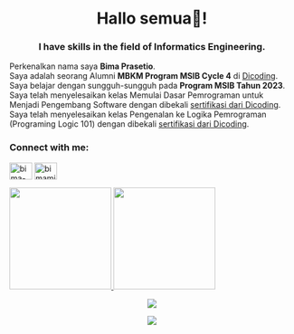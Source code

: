 <h1 align="center">Hallo semua👋!</h1>
<h3 align="center">I have skills in the field of Informatics Engineering.</h3>

Perkenalkan nama saya **Bima Prasetio**.  
Saya adalah seorang Alumni **MBKM Program MSIB Cycle 4** di [Dicoding](https://www.dicoding.com/).  
Saya belajar dengan sungguh-sungguh pada **Program MSIB Tahun 2023**.  
Saya telah menyelesaikan kelas Memulai Dasar Pemrograman untuk Menjadi Pengembang Software dengan dibekali [sertifikasi dari Dicoding](https://www.dicoding.com/certificates/MRZM4O590XYQ).  
Saya telah menyelesaikan kelas Pengenalan ke Logika Pemrograman (Programing Logic 101) dengan dibekali [sertifikasi dari Dicoding](https://www.dicoding.com/certificates/ERZR0NV72XYV).  

<h3 align="left">Connect with me:</h3>
<p align="left">
<a href="https://linkedin.com/in/bimamib16" target="blank"><img align="center" src="https://raw.githubusercontent.com/rahuldkjain/github-profile-readme-generator/master/src/images/icons/Social/linked-in-alt.svg" alt="bima-prasetio" height="30" width="40" /></a>
<a href="https://instagram.com/bimamib_16" target="blank"><img align="center" src="https://raw.githubusercontent.com/rahuldkjain/github-profile-readme-generator/master/src/images/icons/Social/instagram.svg" alt="bimamib_16" height="30" width="40" /></a>
</p>

<p align="left">
<a href="https://github.com/bimamib">
  <img height="180em" src="https://github-readme-stats-eight-theta.vercel.app/api?username=bimamib&show_icons=true&theme=algolia&include_all_commits=true&count_private=true"/>
  <img height="180em" src="https://github-readme-stats-eight-theta.vercel.app/api/top-langs/?username=bimamib&layout=compact&langs_count=8&theme=algolia"/>
</a>

<p align="center">
  <img src="https://github-readme-streak-stats.herokuapp.com?user=bimamib&theme=github-dark-blue&hide_border=true" />
</p>

<p align="center">
  <a href="https://github.com/bimamib/"><img src="https://komarev.com/ghpvc/?username=bimamib&style=flat-square&color=blue&label=Views"/></a>
</p>
